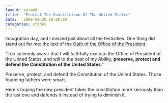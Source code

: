 ```yaml
---
layout: parand
title:  "Protect The Constitution Of The United States"
date:   2009-01-20 10:00:00
categories: stddev
---
```

Inaugration day, and I missed just about all the festivities. One thing did stand out for me: the text of the [Oath of the Office of the President](/web/20090201030654/http://en.wikipedia.org/wiki/Oath_of_office_of_the_President_of_the_United_States):

"I do solemnly swear that I will faithfully execute the Office of President of the United States, and will to the best of my Ability, **preserve, protect and defend the Constitution of the United States**."

Preserve, protect, and defend the Constitution of the United States. Those founding fathers were smart.

Here's hoping the new president takes the constitution more seriously than the last one and defends it instead of trying to diminish it.
